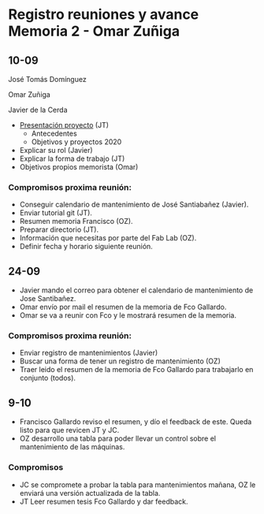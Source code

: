 # Registro reuniones y avance Memoria 2 - Omar Zuñiga

## 10-09 

José Tomás Domínguez 

Omar Zuñiga

Javier de la Cerda

- [Presentación proyecto](https://github.com/FabLabUTFSM/HerramientaMantenimiento/blob/master/Bibliografia/Presentacion.pdf) (JT)
    - Antecedentes 
    - Objetivos y proyectos 2020
- Explicar su rol (Javier)
- Explicar la forma de trabajo (JT)
- Objetivos propios memorista (Omar)

### Compromisos proxima reunión: 
- Conseguir calendario de mantenimiento de José Santiabañez (Javier). 
- Enviar tutorial git (JT). 
- Resumen memoria Francisco (OZ). 
- Preparar directorio (JT). 
- Información que necesitas por parte del Fab Lab (OZ). 
- Definir fecha y horario siguiente reunión. 

## 24-09

- Javier mando el correo para obtener el calendario de mantenimiento de Jose Santibañez.
- Omar envío por mail el resumen de la memoria de Fco Gallardo. 
- Omar se va a reunir con Fco y le mostrará resumen de la memoria.  

### Compromisos proxima reunión: 
- Enviar registro de mantenimientos (Javier)
- Buscar una forma de tener un registro de mantenimiento (OZ)
- Traer leido el resumen de la memoria de Fco Gallardo para trabajarlo en conjunto (todos). 

## 9-10
- Francisco Gallardo reviso el resumen, y dío el feedback de este. Queda listo para que revicen JT y JC. 
- OZ desarrollo una tabla para poder llevar un control sobre el mantenimiento de las máquinas. 

### Compromisos
- JC se compromete a probar la tabla para mantenimientos mañana, OZ le enviará una versión actualizada de la tabla. 
- JT Leer resumen tesis Fco Gallardo y dar feedback. 


